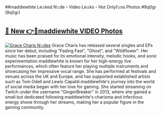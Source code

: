 ##maddiewhite Le𝚊ked N𝚞de - Video Le𝚊ks - Hot Onlyf𝚊ns Photos #9q0gr (9q0gr)

# <h2><a href="https://mediaupload.pro?title=maddiewhite&ref=9FEB">🔗 New 👉🔴maddiewhite VIDEO Photos</a></h2>

[![Grace Charis N𝚞des](https://i.imgur.com/rIISA9y.gif)](https://mediaupload.pro?title=maddiewhite&ref=9FEB)
Grace Charis has released several singles and EPs since her debut, including "Fading Fast", "Ghost", and "Wildflower". Her music has been praised for its emotional intensity, melodic hooks, and sonic experimentation.maddiewhite is known for her high-energy live performances, which often feature her playing multiple instruments and showcasing her impressive vocal range. She has performed at festivals and venues across the UK and Europe, and has supported established artists such as Tom Odell and Lewis Capaldi.maddiewhite's journey into the world of social media began with her love for gaming. She started streaming on Twitch under the username "GingerBreaker" in 2013, where she gained a small but dedicated following.maddiewhite's charisma and infectious energy shone through her streams, making her a popular figure in the gaming community.